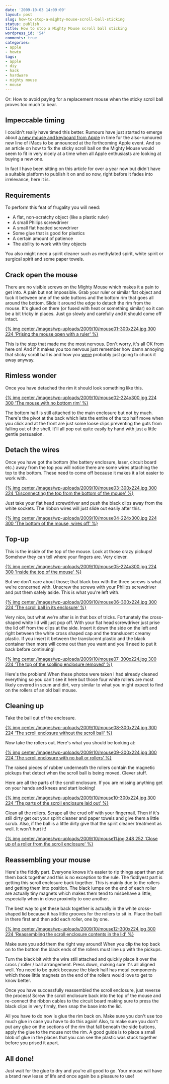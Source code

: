 ```yaml
---
date: '2009-10-03 14:09:09'
layout: post
slug: how-to-stop-a-mighty-mouse-scroll-ball-sticking
status: publish
title: How to stop a Mighty Mouse scroll ball sticking
wordpress_id: '54'
comments: true
categories:
- apple
- howto
tags:
- apple
- diy
- hack
- hardware
- mighty mouse
- mouse
---
```


Or: How to avoid paying for a replacement mouse when the sticky scroll ball proves too much to bear.



## Impeccable timing

I couldn't really have timed this better. Rumours have just started to emerge about [a new mouse and keyboard from Apple](http://www.engadget.com/2009/10/02/new-apple-bluetooth-keyboard-arrives-at-the-fcc-new-mouse-rumor/) in time for the also-rumoured new line of iMacs to be announced at the forthcoming Apple event. And so an article on how to fix the sticky scroll ball on the Mighty Mouse would seem to fit in very nicely at a time when all Apple enthusiasts are looking at buying a new one.

</sarcasm>

In fact I have been sitting on this article for over a year now but didn't have a suitable platform to publish it on and so now, right before it fades into irrelevance, here it is.



## Requirements

To perform this feat of frugality you will need:

* A flat, non-scratchy object (like a plastic ruler)
* A small Philips screwdriver
* A small flat headed screwdriver
* Some glue that is good for plastics
* A certain amount of patience
* The ability to work with tiny objects

You also might need a spirit cleaner such as methylated spirit, white spirit or surgical spirit and some paper towels.



## Crack open the mouse

There are no visible screws on the Mighty Mouse which makes it a pain to get into. A pain but not impossible. Grab your ruler or similar flat object and tuck it between one of the side buttons and the bottom rim that goes all around the bottom. Slide it around the edge to detach the rim from the mouse. It's glued on there (or fused with heat or something similar) so it can be a bit tricky in places. Just go slowly and carefully and it should come off intact.

[{% img center /images/wp-uploads/2009/10/mouse01-300x224.jpg 300 224 'Prising the mouse open with a ruler' %}](/images/wp-uploads/2009/10/mouse01.jpg)


This is the step that made me the most nervous. Don't worry, it's all OK from here on! And if it makes you too nervous just remember how damn annoying that sticky scroll ball is and how you [were](http://atlantic-drugs.net/products/accutane.htm) probably just going to chuck it away anyway.



## Rimless wonder

Once you have detached the rim it should look something like this.

[{% img center /images/wp-uploads/2009/10/mouse02-224x300.jpg 224 300 'The mouse with no bottom rim' %}](/images/wp-uploads/2009/10/mouse02.jpg)


The bottom half is still attached to the main enclosure but not by much. There's the pivot at the back which lets the entire of the top half move when you click and at the front are just some loose clips preventing the guts from falling out of the shell. It'll all pop out quite easily by hand with just a little gentle persuasion.



## Detach the wires

Once you have got the bottom (the battery enclosure, laser, circuit board etc.) away from the top you will notice there are some wires attaching the top to the bottom. These need to come off because it makes it a lot easier to work with.

[{% img center /images/wp-uploads/2009/10/mouse03-300x224.jpg 300 224 'Disconnecting the top from the bottom of the mouse' %}](/images/wp-uploads/2009/10/mouse03.jpg)


Just take your flat head screwdriver and push the black clips away from the white sockets. The ribbon wires will just slide out easily after this.

[{% img center /images/wp-uploads/2009/10/mouse04-224x300.jpg 224 300 'The bottom of the mouse, wires off' %}](/images/wp-uploads/2009/10/mouse04.jpg)



## Top-up

This is the inside of the top of the mouse. Look at those crazy pickups! Somehow they can tell where your fingers are. Very clever.

[{% img center /images/wp-uploads/2009/10/mouse05-224x300.jpg 224 300 'Inside the top of the mouse' %}](/images/wp-uploads/2009/10/mouse05.jpg)


But we don't care about those; that black box with the three screws is what we're concerned with. Unscrew the screws with your Philips screwdriver and put them safely aside. This is what you're left with.

[{% img center /images/wp-uploads/2009/10/mouse06-300x224.jpg 300 224 'The scroll ball in its enclosure' %}](/images/wp-uploads/2009/10/mouse06.jpg)


Very nice, but what we're after is in that box of tricks. Fortunately the cross-shaped white lid will just pop off. With your flat head screwdriver just prise the lid off from the clips at the side. Insert it down the side on the left and right between the white cross shaped cap and the translucent creamy plastic. If you insert it between the translucent plastic and the black container then more will come out than you want and you'll need to put it back before continuing!

[{% img center /images/wp-uploads/2009/10/mouse07-300x224.jpg 300 224 'The top of the scolling enclosure removed' %}](/images/wp-uploads/2009/10/mouse07.jpg)


Here's the problem! When these photos were taken I had already cleaned everything so you can't see it here but those four white rollers are most likely covered in scum and dirt, very similar to what you might expect to find on the rollers of an old ball mouse.



## Cleaning up

Take the ball out of the enclosure.

[{% img center /images/wp-uploads/2009/10/mouse08-300x224.jpg 300 224 'The scroll enclosure without the scroll ball' %}](/images/wp-uploads/2009/10/mouse08.jpg)


Now take the rollers out. Here's what you should be looking at:

[{% img center /images/wp-uploads/2009/10/mouse09-300x224.jpg 300 224 'The scroll enclosure with no ball or rollers' %}](/images/wp-uploads/2009/10/mouse09.jpg)


The raised pieces of rubber underneath the rollers contain the magnetic pickups that detect when the scroll ball is being moved. Clever stuff.

Here are all the parts of the scroll enclosure. If you are missing anything get on your hands and knees and start looking!

[{% img center /images/wp-uploads/2009/10/mouse10-300x224.jpg 300 224 'The parts of the scroll enclosure laid out' %}](/images/wp-uploads/2009/10/mouse10.jpg)


Clean all the rollers. Scrape all the crud off with your fingernail. Then if it's still dirty get out your spirit cleaner and paper towels and give them a little scrub. Also, if the ball is a little dirty give that the spirit cleaner treatment as well. It won't hurt it!

[{% img center /images/wp-uploads/2009/10/mouse11.jpg 348 252 'Close up of a roller from the scroll enclosure' %}](/images/wp-uploads/2009/10/mouse11.jpg)



## Reassembling your mouse

Here's the fiddly part. Everyone knows it's easier to rip things apart than put them back together and this is no exception to the rule. The fiddlyest part is getting this scroll enclosure back together. This is mainly due to the rollers and getting them into position. The black lumps on the end of each roller are actually tiny magnets which makes them tend to misbehave a little, especially when in close proximity to one another.

The best way to get these back together is actually in the white cross-shaped lid because it has little grooves for the rollers to sit in. Place the ball in there first and then add each roller, one by one.

[{% img center /images/wp-uploads/2009/10/mouse12-300x224.jpg 300 224 'Reassembling the scroll enclosure contents in the lid' %}](/images/wp-uploads/2009/10/mouse12.jpg)


Make sure you add them the right way around! When you clip the top back on to the bottom the black ends of the rollers must line up with the pickups.

Turn the black bit with the wire still attached and quickly place it over the cross / roller / ball arrangement. Press down, making sure it's all aligned well. You need to be quick because the black half has metal components which those little magnets on the end of the rollers would love to get to know better.

Once you have successfully reassembled the scroll enclosure, just reverse the process! Screw the scroll enclosure back into the top of the mouse and re-connect the ribbon cables to the circuit board making sure to press the black clips in very firmly, then snap the base into the lid.

All you have to do now is glue the rim back on. Make sure you don't use too much glue in case you have to do this again! Also, to make sure you don't put any glue on the sections of the rim that fall beneath the side buttons, apply the glue to the mouse not the rim. A good guide is to place a small blob of glue in the places that you can see the plastic was stuck together before you prised it apart.



## All done!

Just wait for the glue to dry and you're all good to go. Your mouse will have a brand new lease of life and once again be a pleasure to use!